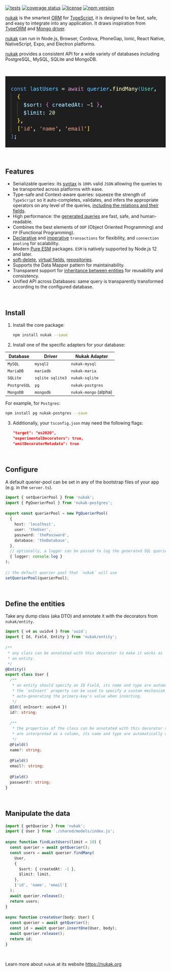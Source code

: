 <!-- ![code](/assets/code.webp 'code') -->

[![tests](https://github.com/rogerpadilla/nukak/actions/workflows/tests.yml/badge.svg)](https://github.com/rogerpadilla/nukak) [![coverage status](https://coveralls.io/repos/rogerpadilla/nukak/badge.svg?branch=main)](https://coveralls.io/r/rogerpadilla/nukak?branch=main) [![license](https://img.shields.io/badge/license-MIT-blue.svg)](https://github.com/rogerpadilla/nukak/blob/main/LICENSE) [![npm version](https://badge.fury.io/js/nukak.svg)](https://badge.fury.io/js/nukak)

[nukak](https://nukak.org) is the smartest [ORM](https://en.wikipedia.org/wiki/Object%E2%80%93relational_mapping) for [TypeScript](http://www.typescriptlang.org), it is designed to be fast, safe, and easy to integrate into any application. It draws inspiration from [TypeORM](https://typeorm.io) and [Mongo driver](https://www.mongodb.com/docs/drivers/node/current/fundamentals/crud/query-document/).

[nukak](https://nukak.org) can run in Node.js, Browser, Cordova, PhoneGap, Ionic, React Native, NativeScript, Expo, and Electron platforms.

[nukak](https://nukak.org) provides a consistent API for a wide variety of databases including PostgreSQL, MySQL, SQLite and MongoDB.

&nbsp;

![Sample code](./assets/code-s.jpg?raw=true 'Same code')

&nbsp;

## Features

- Serializable queries: its [syntax](https://nukak.org/docs/querying-logical-operators) is `100%` valid `JSON` allowing the queries to be transported across platforms with ease.
- Type-safe and Context-aware queries: squeeze the strength of `TypeScript` so it auto-completes, validates, and infers the appropriate operators on any level of the queries, [including the relations and their fields](https://www.nukak.org/docs/querying-relations).
- High performance: the [generated queries](https://www.nukak.org/docs/querying-logical-operators) are fast, safe, and human-readable.
- Combines the best elements of `OOP` (Object Oriented Programming) and `FP` (Functional Programming).
- [Declarative](https://nukak.org/docs/transactions-declarative) and [imperative](https://nukak.org/docs/transactions-imperative) `transactions` for flexibility, and `connection pooling` for scalability.
- Modern [Pure ESM](https://gist.github.com/sindresorhus/a39789f98801d908bbc7ff3ecc99d99c) packages. `ESM` is natively supported by Node.js 12 and later.
- [soft-delete](https://nukak.org/docs/entities-soft-delete), [virtual fields](https://nukak.org/docs/entities-virtual-fields), [repositories](https://nukak.org/docs/querying-repository).
- Supports the Data Mapper pattern for maintainability.
- Transparent support for [inheritance between entities](https://nukak.org/docs/entities-inheritance) for reusability and consistency.
- Unified API across Databases: same query is transparently transformed according to the configured database.

&nbsp;

## Install

1. Install the core package:

   ```sh
   npm install nukak --save
   ```

2. Install one of the specific adapters for your database:

| Database     | Driver           | Nukak Adapter         |
| ------------ | ---------------- | --------------------- |
| `MySQL`      | `mysql2`         | `nukak-mysql`         |
| `MariaDB`    | `mariadb`        | `nukak-maria`         |
| `SQLite`     | `sqlite sqlite3` | `nukak-sqlite`        |
| `PostgreSQL` | `pg`             | `nukak-postgres`      |
| `MongoDB`    | `mongodb`        | `nukak-mongo` (alpha) |

For example, for `Postgres`:

```sh
npm install pg nukak-postgres --save
```

3. Additionally, your `tsconfig.json` may need the following flags:

   ```json
   "target": "es2020",
   "experimentalDecorators": true,
   "emitDecoratorMetadata": true
   ```

&nbsp;

## Configure

A default querier-pool can be set in any of the bootstrap files of your app (e.g. in the `server.ts`).

```ts
import { setQuerierPool } from 'nukak';
import { PgQuerierPool } from 'nukak-postgres';

export const querierPool = new PgQuerierPool(
  {
    host: 'localhost',
    user: 'theUser',
    password: 'thePassword',
    database: 'theDatabase',
  },
  // optionally, a logger can be passed to log the generated SQL queries
  { logger: console.log }
);

// the default querier pool that `nukak` will use
setQuerierPool(querierPool);
```

&nbsp;

## Define the entities

Take any dump class (aka DTO) and annotate it with the decorators from `nukak/entity`.

```ts
import { v4 as uuidv4 } from 'uuid';
import { Id, Field, Entity } from 'nukak/entity';

/**
 * any class can be annotated with this decorator to make it works as
 * an entity.
 */
@Entity()
export class User {
  /**
   * an entity should specify an ID Field, its name and type are automatically detected.
   * the `onInsert` property can be used to specify a custom mechanism for
   * auto-generating the primary-key's value when inserting.
   */
  @Id({ onInsert: uuidv4 })
  id?: string;

  /**
   * the properties of the class can be annotated with this decorator so they
   * are interpreted as a column, its name and type are automatically detected.
   */
  @Field()
  name?: string;

  @Field()
  email?: string;

  @Field()
  password?: string;
}
```

&nbsp;

## Manipulate the data

```ts
import { getQuerier } from 'nukak';
import { User } from './shared/models/index.js';

async function findLastUsers(limit = 10) {
  const querier = await getQuerier();
  const users = await querier.findMany(
    User,
    {
      $sort: { createdAt: -1 },
      $limit: limit,
    },
    ['id', 'name', 'email']
  );
  await querier.release();
  return users;
}

async function createUser(body: User) {
  const querier = await getQuerier();
  const id = await querier.insertOne(User, body);
  await querier.release();
  return id;
}
```

&nbsp;

Learn more about `nukak` at its website https://nukak.org
